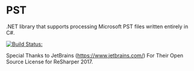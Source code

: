 # PST
.NET library that supports processing Microsoft PST files written entirely in C#.

[![Build Status:](https://api.travis-ci.org/tghanem/PST.svg?branch=master)](https://travis-ci.org/tghanem/PST)


Special Thanks to JetBrains (https://www.jetbrains.com/) For Their Open Source License for ReSharper 2017.